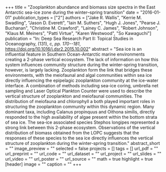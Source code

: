+++
title = "Zooplankton abundance and biomass size spectra in the East Antarctic sea-ice zone during the winter–spring transition"
date = "2016-01-01"
publication_types = ["2"]
authors = ["Jake R. Wallis", "Kerrie M. Swadling", "Jason D. Everett", "Iain M. Suthers", "Hugh J. Jones", "Pearse J. Buchanan", "Christine M. Crawford", "Lainey C. James", "Robert Johnson", "Klaus M. Meiners", "Patti Virtue", "Karen Westwood", "So Kawaguchi"]
publication = "In: Deep Sea Research Part II: Topical Studies in Oceanography, (131), c, _pp. 170--181_, https://doi.org/10.1016/j.dsr2.2015.10.002"
abstract = "Sea ice is an influential feature in Southern Ocean-Antarctic marine environments creating a 2-phase vertical ecosystem. The lack of information on how this system influences community structure during the winter-spring transition, however, is largely lacking. Zooplankton form the link that bridges these environments, with the meiofaunal and algal communities within sea ice directly influencing the epipelagic zooplankton community at the ice-water interface. A combination of methods including sea-ice coring, umbrella net sampling and Laser Optical Plankton Counter were used to describe the vertical structure of zooplankton and meiofaunal communities. The distribution of meiofauna and chlorophyll a both played important roles in structuring the zooplankton community within this dynamic region. Many dominant taxa, including Calanus propinquus and Oithona similis, directly responded to the high availability of algae present within the bottom strata of sea ice. The sea-ice associated species Stephos longipes represented a strong link between this 2-phase ecosystem. Observations of the vertical distribution of biomass obtained from the LOPC suggests that the responses of these species to the sea ice directly influences the vertical structure of zooplankton during the winter-spring transition."
abstract_short = ""
image_preview = ""
selected = false
projects = []
tags = []
url_pdf = ""
url_preprint = ""
url_code = ""
url_dataset = ""
url_project = ""
url_slides = ""
url_video = ""
url_poster = ""
url_source = ""
math = true
highlight = true
[header]
image = ""
caption = ""
+++
